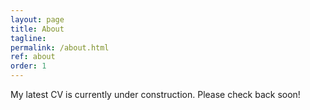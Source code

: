 ```yaml
---
layout: page
title: About
tagline:
permalink: /about.html
ref: about
order: 1
---
```


My latest CV is currently under construction. Please check back soon!
